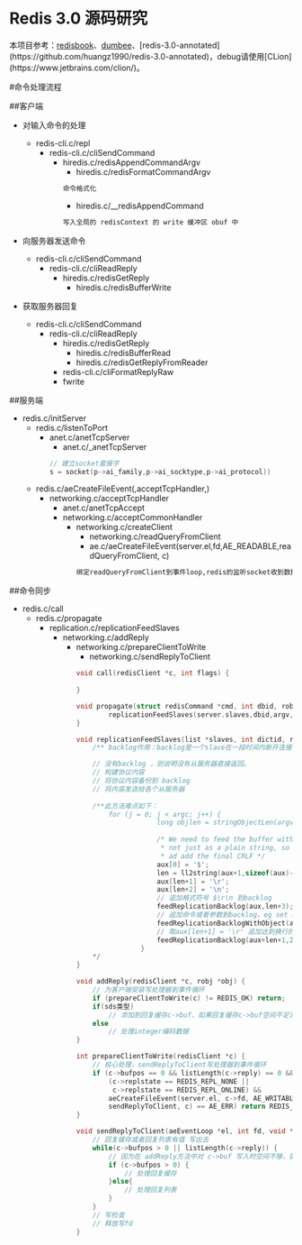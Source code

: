 Redis 3.0 源码研究
============================
本项目参考：[redisbook](http://origin.redisbook.com)、[dumbee](http://dumbee.net/archives/114')、[redis-3.0-annotated](https://github.com/huangz1990/redis-3.0-annotated)，debug请使用[CLion](https://www.jetbrains.com/clion/)。

#命令处理流程

##客户端
- 对输入命令的处理
    - redis-cli.c/repl
        - redis-cli.c/cliSendCommand
            - hiredis.c/redisAppendCommandArgv
                - hiredis.c/redisFormatCommandArgv
                ```markdown
                命令格式化
                ```
                - hiredis.c/__redisAppendCommand    
                ```markdown
                写入全局的 redisContext 的 write 缓冲区 obuf 中
                ```
                                
- 向服务器发送命令
    - redis-cli.c/cliSendCommand
        - redis-cli.c/cliReadReply
            - hiredis.c/redisGetReply
                - hiredis.c/redisBufferWrite

- 获取服务器回复
    - redis-cli.c/cliSendCommand
        - redis-cli.c/cliReadReply
            - hiredis.c/redisGetReply
                - hiredis.c/redisBufferRead
                - hiredis.c/redisGetReplyFromReader
            - redis-cli.c/cliFormatReplyRaw
            - fwrite
            
 ##服务端
 - redis.c/initServer
    - redis.c/listenToPort
        - anet.c/anetTcpServer
            - anet.c/_anetTcpServer
            ```C
            // 建立socket套接字
            s = socket(p->ai_family,p->ai_socktype,p->ai_protocol))
            ```
    - redis.c/aeCreateFileEvent(,acceptTcpHandler,)
        - networking.c/acceptTcpHandler
            - anet.c/anetTcpAccept
            - networking.c/acceptCommonHandler
                - networking.c/createClient
                    - networking.c/readQueryFromClient
                    - ae.c/aeCreateFileEvent(server.el,fd,AE_READABLE,readQueryFromClient, c)
                    ```markdown
                    绑定readQueryFromClient到事件loop,redis的监听socket收到数据时将调用该函数进行处理
                    ```
                    
 ##命令同步
 - redis.c/call
    - redis.c/propagate
        - replication.c/replicationFeedSlaves
            - networking.c/addReply
                - networking.c/prepareClientToWrite
                    - networking.c/sendReplyToClient
                    ```C
                    void call(redisClient *c, int flags) {
                        
                    }
                    
                    void propagate(struct redisCommand *cmd, int dbid, robj **argv, int argc,int flags)  {
                            replicationFeedSlaves(server.slaves,dbid,argv,argc);
                    }
                    
                    void replicationFeedSlaves(list *slaves, int dictid, robj **argv, int argc) {
                        /** backlog作用：backlog是一个slave在一段时间内断开连接时记录salve数据的缓冲，所以一个slave在重新连接时，不必要全量的同步，而是一个增量同步就足够了，将在断开连接的这段时间内slave丢失的部分数据传送给它。同步的backlog越大，slave能够进行增量同步并且允许断开连接的时间就越长。backlog只分配一次并且至少需要一个slave连接repl-backlog-size 1mb 当master在一段时间内不再与任何slave连接，backlog将会释放。以下选项配置了从最后一个 slave断开开始计时多少秒后，backlog缓冲将会释放。  0表示永不释放backlog  repl-backlog-ttl 3600*/

                        // 没有backlog ，则说明没有从服务器直接返回。
                        // 构建协议内容  
                        // 将协议内容备份到 backlog
                        // 将内容发送给各个从服务器
                        
                        /**此方法难点如下：
                            for (j = 0; j < argc; j++) {
                                        long objlen = stringObjectLen(argv[j]);
                            
                                        /* We need to feed the buffer with the object as a bulk reply
                                         * not just as a plain string, so create the $..CRLF payload len 
                                         * ad add the final CRLF */
                                        aux[0] = '$';
                                        len = ll2string(aux+1,sizeof(aux)-1,objlen);
                                        aux[len+1] = '\r';
                                        aux[len+2] = '\n';
                                        // 追加格式符号 $\r\n 到backlog
                                        feedReplicationBacklog(aux,len+3);
                                        // 追加命令或者参数到backlog，eg set key value中的三个变量之一
                                        feedReplicationBacklogWithObject(argv[j]);
                                        // 取aux[len+1] = '\r' 追加达到换行的目的
                                        feedReplicationBacklog(aux+len+1,2);
                                    }
                        */
                    }
                    
                    void addReply(redisClient *c, robj *obj) {
                        // 为客户端安装写处理器到事件循环
                        if (prepareClientToWrite(c) != REDIS_OK) return;
                        if(sds类型)
                            // 添加到回复缓存c->buf，如果回复缓存c->buf空间不足添加到回复链表c->reply
                        else
                            // 处理integer编码数据
                    }
                    
                    int prepareClientToWrite(redisClient *c) {
                        // 核心处理，sendReplyToClient写处理器到事件循环
                        if (c->bufpos == 0 && listLength(c->reply) == 0 &&
                            (c->replstate == REDIS_REPL_NONE ||
                             c->replstate == REDIS_REPL_ONLINE) &&
                            aeCreateFileEvent(server.el, c->fd, AE_WRITABLE,
                            sendReplyToClient, c) == AE_ERR) return REDIS_ERR;
                    }
                    
                    void sendReplyToClient(aeEventLoop *el, int fd, void *privdata, int mask){
                        // 回复缓存或者回复列表有值 写出去
                        while(c->bufpos > 0 || listLength(c->reply)) {
                            // 因为在 addReply方法中对 c->buf 写入时空间不够，就复制到 c->reply 链表中了，所以有如下处理。
                            if (c->bufpos > 0) {
                                // 处理回复缓存
                            }else{
                                // 处理回复列表
                            }
                        }
                        // 写检查
                        // 释放写fd
                    }
                     ```